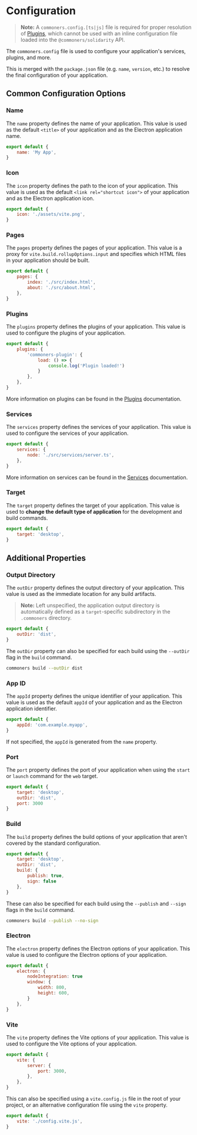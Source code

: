 # Configuration
> **Note:** A `commoners.config.[ts|js]` file is required for proper resolution of [Plugins](../guide/plugins), which cannot be used with an inline configuration file loaded into the `@commoners/solidarity` API.

The `commoners.config` file is used to configure your application's services, plugins, and more. 

This is merged with the `package.json` file (e.g. `name`, `version`, etc.) to resolve the final configuration of your application.

## Common Configuration Options
### Name
The `name` property defines the name of your application. This value is used as the default `<title>` of your application and as the Electron application name.

```js
export default {
    name: 'My App',
}
```

### Icon
The `icon` property defines the path to the icon of your application. This value is used as the default `<link rel="shortcut icon">` of your application and as the Electron application icon.

```js
export default {
    icon: './assets/vite.png',
}
```

### Pages
The `pages` property defines the pages of your application. This value is a proxy for `vite.build.rollupOptions.input` and specifies which HTML files in your application should be built.

```js
export default {
    pages: {
        index: './src/index.html',
        about: './src/about.html',
    },
}
```


### Plugins
The `plugins` property defines the plugins of your application. This value is used to configure the plugins of your application.

```js
export default {
    plugins: {
        'commoners-plugin': {
            load: () => {
                console.log('Plugin loaded!')
            }
        },
    },
}
```

More information on plugins can be found in the [Plugins](../guide/plugins) documentation.

### Services
The `services` property defines the services of your application. This value is used to configure the services of your application.

```js
export default {
    services: {
        node: './src/services/server.ts',
    },
}
```

More information on services can be found in the [Services](./services/index) documentation.

### Target
The `target` property defines the target of your application. This value is used to **change the default type of application** for the development and build commands.

```js
export default {
    target: 'desktop',
}
```

## Additional Properties
### Output Directory
The `outDir` property defines the output directory of your application. This value is used as the immediate location for any build artifacts.

> **Note:** Left unspecified, the application output directory is automatically defined as a `target`-specific subdirectory in the `.commoners` directory.

```js
export default {
    outDir: 'dist',
}
```

The `outDir` property can also be specified for each build using the `--outDir` flag in the `build` command.

```sh
commoners build --outDir dist
```

### App ID
The `appId` property defines the unique identifier of your application. This value is used as the default `appId` of your application and as the Electron application identifier.

```js
export default {
    appId: 'com.example.myapp',
}
```

If not specified, the `appId` is generated from the `name` property.

### Port
The `port` property defines the port of your application when using the `start` or `launch` command for the `web` target.

```js
export default {
    target: 'desktop',
    outDir: 'dist',
    port: 3000
}
```

### Build
The `build` property defines the build options of your application that aren't covered by the standard configuration.

```js
export default {
    target: 'desktop',
    outDir: 'dist',
    build: {
        publish: true,
        sign: false
    },
}
```

These can also be specified for each build using the `--publish` and `--sign` flags in the `build` command.

```sh
commoners build --publish --no-sign
```


### Electron
The `electron` property defines the Electron options of your application. This value is used to configure the Electron options of your application.

```js
export default {
    electron: {
        nodeIntegration: true
        window: {
            width: 800,
            height: 600,
        }
    },
}
```

### Vite
The `vite` property defines the Vite options of your application. This value is used to configure the Vite options of your application.

```js
export default {
    vite: {
        server: {
            port: 3000,
        },
    },
}
```

This can also be specified using a `vite.config.js` file in the root of your project, or an alternative configuration file using the `vite` property.

```js
export default {
    vite: './config.vite.js',
}
```


<!-- ## PWA
The `pwa` property defines the PWA options of your application. This value is used to configure the PWA options of your application.


```js
export default {
    pwa: {
        includeAssets: ['favicon.ico'],
        manifest: {
            name: 'My App',
            short_name: 'My App',
            theme_color: '#ffffff',
            background_color: '#ffffff',
            display: 'standalone',
            start_url: '/',
            icons: [
                {
                    src: '/assets/icons/icon-192x192.png',
                    sizes: '192x192',
                    type: 'image/png',
                },
                {
                    src: '/assets/icons/icon-512x512.png',
                    sizes: '512x512',
                    type: 'image/png',
                },
            ],
        },
    }
}
``` -->
